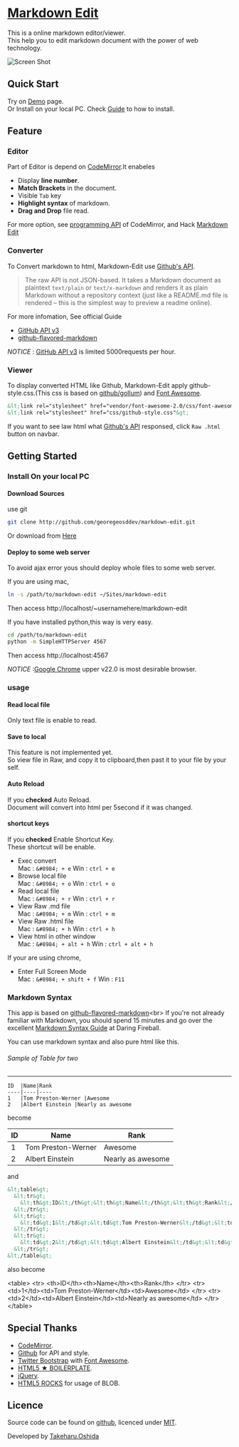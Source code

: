# [Markdown Edit](http://georgeosddev.github.com/markdown-edit)

This is a online markdown editor/viewer.<br>
This help you to edit markdown document with the power of web technology.

![Screen Shot](https://raw.github.com/georgeOsdDev/markdown-edit/master/images/ScreenShot.png)

## Quick Start

Try on [Demo](http://georgeosddev.github.com/markdown-edit) page.<br>
Or Install on your local PC. Check [Guide](#on-your-local-pc) to how to install.

## Feature
### Editor
Part of Editor is depend on [CodeMirror](http://codemirror.net/).It enabeles

* Display **line number**.
* **Match Brackets** in the document.
* Visible `Tab` key
* **Highlight syntax** of markdown.
* **Drag and Drop** file read.

For more option, see [programming API](http://codemirror.net/doc/manual.html) of CodeMirror, and Hack [Markdown Edit](http://github.com/georgeosddev/markdown-edit)
  
### Converter
To Convert markdown to html, Markdown-Edit use [Github's API](http://developer.github.com/v3/markdown/#render-a-markdown-document-in-raw-mode).

> The raw API is not JSON-based. It takes a Markdown document as plaintext `text/plain` or `text/x-markdown` and renders it as plain Markdown without a repository context (just like a README.md file is rendered – this is the simplest way to preview a readme online).

For more infomation, See official Guide 
* [GitHub API v3](http://developer.github.com/v3/markdown/)
* [github-flavored-markdown](http://github.github.com/github-flavored-markdown/)

*NOTICE* : [GitHub API v3](http://developer.github.com/v3/#rate-limiting) is limited 5000requests per hour. <br>

### Viewer
To display converted HTML like Github, Markdown-Edit apply github-style.css.(This css is based on [github/gollum](https://raw.github.com/github/gollum/master/lib/gollum/frontend/public/gollum/css/template.css)) and [Font Awesome](http://fortawesome.github.com/Font-Awesome/).

```html
&lt;link rel="stylesheet" href="vendor/font-awesome-2.0/css/font-awesome.css"&gt;
&lt;link rel="stylesheet" href="css/github-style.css"&gt;
```

If you want to see law html what [Github's API](http://developer.github.com/v3/markdown/#render-a-markdown-document-in-raw-mode) responsed, click `Raw .html` button on navbar.

## Getting Started

### Install On your local PC

#### Download Sources

use git

```bash
git clone http://github.com/georegeosddev/markdown-edit.git
```

Or download from [Here](https://github.com/georgeOsdDev/markdown-edit/zipball/master)

#### Deploy to some web server
To avoid ajax error yous should deploy whole files to some web server.

If you are using mac,
```bash
ln -s /path/to/markdown-edit ~/Sites/markdown-edit
```
Then access http://localhost/~usernamehere/markdown-edit

If you have installed python,this way is very easy.
```bash
cd /path/to/markdown-edit
python -m SimpleHTTPServer 4567
```
Then access http://localhost:4567

*NOTICE* :[Google Chrome](https://www.google.com/intl/en/chrome/browser/) upper v22.0 is most desirable browser.

### usage

#### Read local file
Only text file is enable to read.

#### Save to local
This feature is not implemented yet.<br>
So view file in Raw, and copy it to clipboard,then past it to your file by your self.

#### Auto Reload
If you **checked** Auto Reload.<br>Document will convert into html per 5second if it was changed.

#### shortcut keys
If you **checked** Enable Shortcut Key.<br>These shortcut will be enable.

* Exec convert<br>
Mac : ```&#8984; + e```
Win : ```ctrl + e```
* Browse local file<br>
Mac : ```&#8984; + o```
Win : ```ctrl + o```
* Read local file<br>
Mac : ```&#8984; + r```
Win : ```ctrl + r```
* View Raw .md file<br>
Mac : ```&#8984; + m```
Win : ```ctrl + m```
* View Raw .html file<br>
Mac : ```&#8984; + h```
Win : ```ctrl + h```
* View html in other window<br>
Mac : ```&#8984; + alt + h```
Win : ```ctrl + alt + h```

If your are using chrome,
* Enter Full Screen Mode<br>
Mac : ```&#8984; + shift + f```
Win : ```F11```


### Markdown Syntax

This app is based on [github-flavored-markdown](http://github.github.com/github-flavored-markdown/)&lt;br&gt;
If you're not already familiar with Markdown, you should spend 15 minutes and go over the excellent [Markdown Syntax Guide](http://daringfireball.net/projects/markdown/) at Daring Fireball.

You can use markdown syntax and also pure html like this.

###### Sample of Table for two
-------------
```
ID  |Name|Rank
----|----|----
1   |Tom Preston-Werner |Awesome
2   |Albert Einstein |Nearly as awesome
```

become

ID  |Name|Rank
----|----|----
1   |Tom Preston-Werner |Awesome
2   |Albert Einstein |Nearly as awesome

and

```html
&lt;table&gt;
  &lt;tr&gt;
    &lt;th&gt;ID&lt;/th&gt;&lt;th&gt;Name&lt;/th&gt;&lt;th&gt;Rank&lt;/th&gt;
  &lt;/tr&gt;
  &lt;tr&gt;
    &lt;td&gt;1&lt;/td&gt;&lt;td&gt;Tom Preston-Werner&lt;/td&gt;&lt;td&gt;Awesome&lt;/td&gt;
  &lt;/tr&gt;
  &lt;tr&gt;
    &lt;td&gt;2&lt;/td&gt;&lt;td&gt;Albert Einstein&lt;/td&gt;&lt;td&gt;Nearly as awesome&lt;/td&gt;
  &lt;/tr&gt;
&lt;/table&gt;
```

also become

&lt;table&gt;
  &lt;tr&gt;
    &lt;th&gt;ID&lt;/th&gt;&lt;th&gt;Name&lt;/th&gt;&lt;th&gt;Rank&lt;/th&gt;
  &lt;/tr&gt;
  &lt;tr&gt;
    &lt;td&gt;1&lt;/td&gt;&lt;td&gt;Tom Preston-Werner&lt;/td&gt;&lt;td&gt;Awesome&lt;/td&gt;
  &lt;/tr&gt;
  &lt;tr&gt;
    &lt;td&gt;2&lt;/td&gt;&lt;td&gt;Albert Einstein&lt;/td&gt;&lt;td&gt;Nearly as awesome&lt;/td&gt;
  &lt;/tr&gt;
&lt;/table&gt;


## Special Thanks
 * [CodeMirror](http://codemirror.net/).
 * [Github](http://developer.github.com/) for API and style.
 * [Twitter Bootstrap](http://twitter.github.com/bootstrap/) with [Font Awesome](http://fortawesome.github.com/Font-Awesome/).
 * [HTML5 ★ BOILERPLATE](http://html5boilerplate.com/).
 * [jQuery](http://jquery.com/).
 * [HTML5 ROCKS](http://www.html5rocks.com/en/tutorials/file/xhr2/) for usage of BLOB.

## Licence

Source code can be found on [github](https://github.com/georgeOsdDev/markdown-edit), licenced under [MIT](http://opensource.org/licenses/mit-license.php).

Developed by [Takeharu.Oshida](http://about.me/takeharu.oshida)
